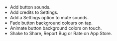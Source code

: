 - Add button sounds.
- Add credits to Settings.
- Add a Settings option to mute sounds.
- Fade button background colours on tap.
- Animate button background colors on touch.
- Shake to Share, Report Bug or Rate on App Store.
